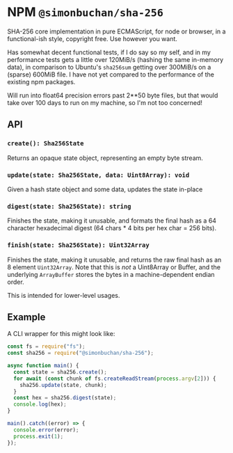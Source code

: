 # NPM `@simonbuchan/sha-256`

SHA-256 core implementation in pure ECMAScript, for node or browser,
in a functional-ish style, copyright free. Use however you want.

Has somewhat decent functional tests, if I do say so my self, and in
my performance tests gets a little over 120MiB/s (hashing the same
in-memory data), in comparison to Ubuntu's `sha256sum` getting over
300MiB/s on a (sparse) 600MiB file. I have not yet compared to the
performance of the existing npm packages.

Will run into float64 precision errors past 2**50 byte files, but that would
take over 100 days to run on my machine, so I'm not too concerned!

## API

### `create(): Sha256State`

Returns an opaque state object, representing an empty byte stream.

### `update(state: Sha256State, data: Uint8Array): void`

Given a hash state object and some data, updates the state in-place 

### `digest(state: Sha256State): string`

Finishes the state, making it unusable, and formats the final hash as
a 64 character hexadecimal digest (64 chars * 4 bits per hex char = 256 bits).

### `finish(state: Sha256State): Uint32Array`

Finishes the state, making it unusable, and returns the raw final hash as
an 8 element `Uint32Array`. Note that this is *not* a Uint8Array or Buffer,
and the underlying `ArrayBuffer` stores the bytes in a machine-dependent endian
order.

This is intended for lower-level usages.

## Example

A CLI wrapper for this might look like:

```js
const fs = require("fs");
const sha256 = require("@simonbuchan/sha-256");

async function main() {
  const state = sha256.create();
  for await (const chunk of fs.createReadStream(process.argv[2])) {
    sha256.update(state, chunk);
  }
  const hex = sha256.digest(state);
  console.log(hex);
}

main().catch((error) => {
  console.error(error);
  process.exit(1);
});
```
